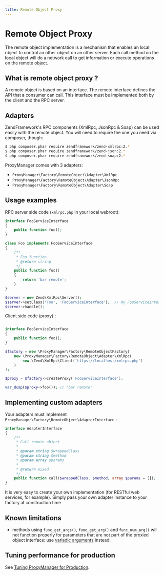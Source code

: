 ```yaml
---
title: Remote Object Proxy
---
```


# Remote Object Proxy

The remote object implementation is a mechanism that enables an local object to control an other object on an other server.
Each call method on the local object will do a network call to get information or execute operations on the remote object.

## What is remote object proxy ?

A remote object is based on an interface. The remote interface defines the API that a consumer can call. This interface 
must be implemented both by the client and the RPC server.

## Adapters

ZendFramework's RPC components (XmlRpc, JsonRpc & Soap) can be used easily with the remote object.
You will need to require the one you need via composer, though:

```sh
$ php composer.phar require zendframework/zend-xmlrpc:2.*
$ php composer.phar require zendframework/zend-json:2.*
$ php composer.phar require zendframework/zend-soap:2.*
```

ProxyManager comes with 3 adapters:

 * `ProxyManager\Factory\RemoteObject\Adapter\XmlRpc`
 * `ProxyManager\Factory\RemoteObject\Adapter\JsonRpc`
 * `ProxyManager\Factory\RemoteObject\Adapter\Soap`

## Usage examples

RPC server side code (`xmlrpc.php` in your local webroot):

```php
interface FooServiceInterface
{
    public function foo();
}

class Foo implements FooServiceInterface
{
    /**
     * Foo function
     * @return string
     */
    public function foo()
    {
        return 'bar remote';
    }
}

$server = new Zend\XmlRpc\Server();
$server->setClass('Foo', 'FooServiceInterface');  // my FooServiceInterface implementation
$server->handle();
```

Client side code (proxy) :

```php

interface FooServiceInterface
{
    public function foo();
}

$factory = new \ProxyManager\Factory\RemoteObjectFactory(
    new \ProxyManager\Factory\RemoteObject\Adapter\XmlRpc(
        new \Zend\XmlRpc\Client('https://localhost/xmlrpc.php')
    )
);

$proxy = $factory->createProxy('FooServiceInterface');

var_dump($proxy->foo()); // "bar remote"
```

## Implementing custom adapters

Your adapters must implement `ProxyManager\Factory\RemoteObject\AdapterInterface` :

```php
interface AdapterInterface
{
    /**
     * Call remote object
     *
     * @param string $wrappedClass
     * @param string $method
     * @param array $params
     *
     * @return mixed
     */
    public function call($wrappedClass, $method, array $params = []);
}
```

It is very easy to create your own implementation (for RESTful web services, for example). Simply pass
your own adapter instance to your factory at construction time

## Known limitations

 * methods using `func_get_args()`, `func_get_arg()` and `func_num_arg()` will not function properly
   for parameters that are not part of the proxied object interface: use 
   [variadic arguments](http://php.net/manual/en/functions.arguments.php#functions.variable-arg-list)
   instead.

## Tuning performance for production

See [Tuning ProxyManager for Production](tuning-for-production.md).

